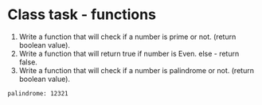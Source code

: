 # Class task - functions

1. Write a function that will check if a number is prime or not. (return boolean value).
2. Write a function that will return true if number is Even. else - return false.
3. Write a function that will check if a number is palindrome or not. (return boolean value).

```
palindrome: 12321
```
